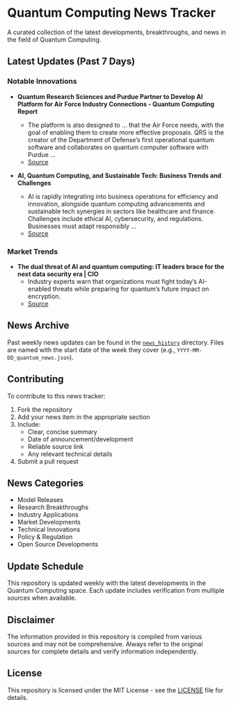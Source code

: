 # Quantum Computing News Tracker

A curated collection of the latest developments, breakthroughs, and news in the field of Quantum Computing.

## Latest Updates (Past 7 Days)


### Notable Innovations

- **Quantum Research Sciences and Purdue Partner to Develop AI Platform for Air Force Industry Connections - Quantum Computing Report**
  - The platform is also designed to ... that the Air Force needs, with the goal of enabling them to create more effective proposals. QRS is the creator of the Department of Defense’s first operational quantum software and collaborates on quantum computer software with Purdue ...
  - [Source](https://quantumcomputingreport.com/qrs-and-purdue-partner-to-develop-ai-platform-for-air-force-industry-connections/)

- **AI, Quantum Computing, and Sustainable Tech: Business Trends and Challenges**
  - AI is rapidly integrating into business operations for efficiency and innovation, alongside quantum computing advancements and sustainable tech synergies in sectors like healthcare and finance. Challenges include ethical AI, cybersecurity, and regulations. Businesses must adapt responsibly ...
  - [Source](https://webpronews.com/ai-quantum-computing-and-sustainable-tech-business-trends-and-challenges)

### Market Trends

- **The dual threat of AI and quantum computing: IT leaders brace for the next data security era | CIO**
  - Industry experts warn that organizations must fight today’s AI-enabled threats while preparing for quantum’s future impact on encryption.
  - [Source](https://www.cio.com/article/4046977/the-dual-threat-of-ai-and-quantum-computing-it-leaders-brace-for-the-next-data-security-era.html)


## News Archive

Past weekly news updates can be found in the [`news_history`](./news_history/) directory. Files are named with the start date of the week they cover (e.g., `YYYY-MM-DD_quantum_news.json`).

## Contributing

To contribute to this news tracker:
1. Fork the repository
2. Add your news item in the appropriate section
3. Include:
   - Clear, concise summary
   - Date of announcement/development
   - Reliable source link
   - Any relevant technical details
4. Submit a pull request

## News Categories

- Model Releases
- Research Breakthroughs
- Industry Applications
- Market Developments
- Technical Innovations
- Policy & Regulation
- Open Source Developments

## Update Schedule

This repository is updated weekly with the latest developments in the Quantum Computing space. Each update includes verification from multiple sources when available.

## Disclaimer

The information provided in this repository is compiled from various sources and may not be comprehensive. Always refer to the original sources for complete details and verify information independently.

## License

This repository is licensed under the MIT License - see the [LICENSE](LICENSE) file for details.
